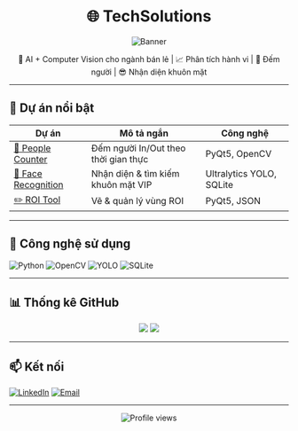<h1 align="center">🌐 TechSolutions</h1>

<p align="center">
  <img src="https://github.com/Techsolutions2024/Techsolutions2024/assets/banner.png" alt="Banner" />
</p>

<p align="center">
  🚀 AI + Computer Vision cho ngành bán lẻ | 📈 Phân tích hành vi | 🎥 Đếm người | 😎 Nhận diện khuôn mặt
</p>

---

## 🧠 Dự án nổi bật

| Dự án | Mô tả ngắn | Công nghệ |
|-------|------------|-----------|
| [🧍 People Counter](https://github.com/Techsolutions2024/PeopleCounter) | Đếm người In/Out theo thời gian thực | PyQt5, OpenCV |
| [🧠 Face Recognition](https://github.com/Techsolutions2024/FaceRecognition) | Nhận diện & tìm kiếm khuôn mặt VIP | Ultralytics YOLO, SQLite |
| [✏️ ROI Tool](https://github.com/Techsolutions2024/ROIEditor) | Vẽ & quản lý vùng ROI | PyQt5, JSON |

---

## 🧰 Công nghệ sử dụng

![Python](https://img.shields.io/badge/Python-3.9-blue?logo=python)
![OpenCV](https://img.shields.io/badge/OpenCV-4.5-green?logo=opencv)
![YOLO](https://img.shields.io/badge/YOLOv8-ComputerVision-orange?logo=github)
![SQLite](https://img.shields.io/badge/SQLite-Data-lightgrey?logo=sqlite)

---

## 📊 Thống kê GitHub

<p align="center">
  <img src="https://github-readme-stats.vercel.app/api?username=Techsolutions2024&show_icons=true&theme=dark" />
  <img src="https://github-readme-streak-stats.herokuapp.com/?user=Techsolutions2024&theme=dark" />
</p>

---

## 📫 Kết nối

[![LinkedIn](https://img.shields.io/badge/LinkedIn-blue?logo=linkedin)](https://www.linkedin.com/in/thiennguyen24/)
[![Email](https://img.shields.io/badge/Gmail-Contact-red?logo=gmail)](mailto:forwork.tivasolutions@gmail.com)

---

<p align="center">
  <img src="https://komarev.com/ghpvc/?username=Techsolutions2024&label=Profile+views&color=blue" alt="Profile views" />
</p>
